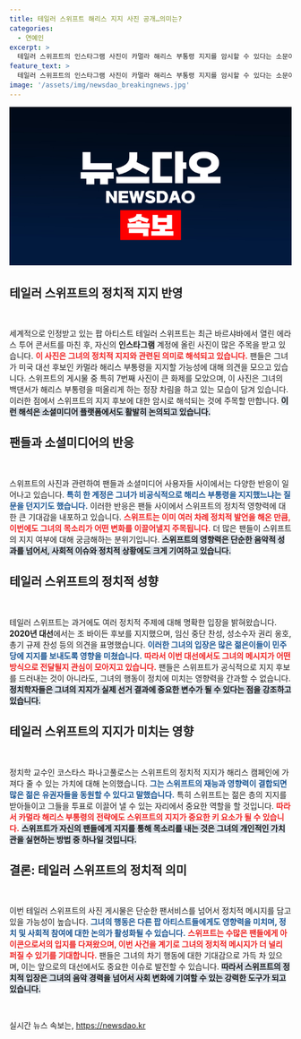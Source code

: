 ```yaml
---
title: 테일러 스위프트 해리스 지지 사진 공개…의미는?
categories:
  - 연예인
excerpt: >
  테일러 스위프트의 인스타그램 사진이 카멀라 해리스 부통령 지지를 암시할 수 있다는 소문이 돌고 있다. 해리스의 모습과 비슷한 백댄서가 등장한 사진에 팬들이 주목하며, 스위프트의 정치적 입장이 급부상하고 있다. 그녀의 지지가 어떤 영향을 미칠지 귀추가 주목된다!
feature_text: >
  테일러 스위프트의 인스타그램 사진이 카멀라 해리스 부통령 지지를 암시할 수 있다는 소문이 돌고 있다. 해리스의 모습과 비슷한 백댄서가 등장한 사진에 팬들이 주목하며, 스위프트의 정치적 입장이 급부상하고 있다. 그녀의 지지가 어떤 영향을 미칠지 귀추가 주목된다!
image: '/assets/img/newsdao_breakingnews.jpg'
---
```


<p><img src="/assets/img/newsdao_breakingnews.jpg" alt="ranknews 속보" /></p>

<h2 data-ke-size="size26">테일러 스위프트의 정치적 지지 반영</h2>

<p data-ke-size="size16">&nbsp;</p>

<p data-ke-size="size16">세계적으로 인정받고 있는 팝 아티스트 테일러 스위프트는 최근 바르샤바에서 열린 에라스 투어 콘서트를 마친 후, 자신의 <b>인스타그램</b> 계정에 올린 사진이 많은 주목을 받고 있습니다. <b><span style="color: #ee2323;">이 사진은 그녀의 정치적 지지와 관련된 의미로 해석되고 있습니다.</span></b> 팬들은 그녀가 미국 대선 후보인 카멀라 해리스 부통령을 지지할 가능성에 대해 의견을 모으고 있습니다. 스위프트의 게시물 중 특히 7번째 사진이 큰 화제를 모았으며, 이 사진은 그녀의 백댄서가 해리스 부통령을 떠올리게 하는 정장 차림을 하고 있는 모습이 담겨 있습니다. 이러한 점에서 스위프트의 지지 후보에 대한 암시로 해석되는 것에 주목할 만합니다. <b><span style="background-color: #21538527;">이런 해석은 소셜미디어 플랫폼에서도 활발히 논의되고 있습니다.</span></b></p>

<h2 data-ke-size="size26">팬들과 소셜미디어의 반응</h2>

<p data-ke-size="size16">&nbsp;</p>

<p data-ke-size="size16">스위프트의 사진과 관련하여 팬들과 소셜미디어 사용자들 사이에서는 다양한 반응이 일어나고 있습니다. <b><span style="color: #1a5490;">특히 한 계정은 그녀가 비공식적으로 해리스 부통령을 지지했느냐는 질문을 던지기도 했습니다.</span></b> 이러한 반응은 팬들 사이에서 스위프트의 정치적 영향력에 대한 큰 기대감을 내포하고 있습니다. <b><span style="color: #ee2323;">스위프트는 이미 여러 차례 정치적 발언을 해온 만큼, 이번에도 그녀의 목소리가 어떤 변화를 이끌어낼지 주목됩니다.</span></b> 더 많은 팬들이 스위프트의 지지 여부에 대해 궁금해하는 분위기입니다. <b><span style="background-color: #21538527;">스위프트의 영향력은 단순한 음악적 성과를 넘어서, 사회적 이슈와 정치적 상황에도 크게 기여하고 있습니다.</span></b></p>

<h2 data-ke-size="size26">테일러 스위프트의 정치적 성향</h2>

<p data-ke-size="size16">&nbsp;</p>

<p data-ke-size="size16">테일러 스위프트는 과거에도 여러 정치적 주제에 대해 명확한 입장을 밝혀왔습니다. <b>2020년 대선</b>에서는 조 바이든 후보를 지지했으며, 임신 중단 찬성, 성소수자 권리 옹호, 총기 규제 찬성 등의 의견을 표명했습니다. <b><span style="color: #1a5490;">이러한 그녀의 입장은 많은 젊은이들이 민주당에 지지를 보내도록 영향을 미쳤습니다.</span></b> <b><span style="color: #ee2323;">따라서 이번 대선에서도 그녀의 메시지가 어떤 방식으로 전달될지 관심이 모아지고 있습니다.</span></b> 팬들은 스위프트가 공식적으로 지지 후보를 드러내는 것이 아니라도, 그녀의 행동이 정치에 미치는 영향력을 간과할 수 없습니다. <b><span style="background-color: #21538527;">정치학자들은 그녀의 지지가 실제 선거 결과에 중요한 변수가 될 수 있다는 점을 강조하고 있습니다.</span></b></p>

<h2 data-ke-size="size26">테일러 스위프트의 지지가 미치는 영향</h2>

<p data-ke-size="size16">&nbsp;</p>

<p data-ke-size="size16">정치학 교수인 코스타스 파나고풀로스는 스위프트의 정치적 지지가 해리스 캠페인에 가져다 줄 수 있는 가치에 대해 논의했습니다. <b><span style="color: #1a5490;">그는 스위프트의 재능과 영향력이 결합되면 많은 젊은 유권자들을 동원할 수 있다고 말했습니다.</span></b> 특히 스위프트는 젊은 층의 지지를 받아들이고 그들을 투표로 이끌어 낼 수 있는 자리에서 중요한 역할을 할 것입니다. <b><span style="color: #ee2323;">따라서 카멀라 해리스 부통령의 전략에도 스위프트의 지지가 중요한 키 요소가 될 수 있습니다.</span></b> <b><span style="background-color: #21538527;">스위프트가 자신의 팬들에게 지지를 통해 목소리를 내는 것은 그녀의 개인적인 가치관을 실현하는 방법 중 하나일 것입니다.</span></b></p>

<h2 data-ke-size="size26">결론: 테일러 스위프트의 정치적 의미</h2>

<p data-ke-size="size16">&nbsp;</p>

<p data-ke-size="size16">이번 테일러 스위프트의 사진 게시물은 단순한 팬서비스를 넘어서 정치적 메시지를 담고 있을 가능성이 높습니다. <b><span style="color: #1a5490;">그녀의 행동은 다른 팝 아티스트들에게도 영향력을 미치며, 정치 및 사회적 참여에 대한 논의가 활성화될 수 있습니다.</span></b> <b><span style="color: #ee2323;">스위프트는 수많은 팬들에게 아이콘으로서의 입지를 다져왔으며, 이번 사건을 계기로 그녀의 정치적 메시지가 더 널리 퍼질 수 있기를 기대합니다.</span></b> 팬들은 그녀의 차기 행동에 대한 기대감으로 가득 차 있으며, 이는 앞으로의 대선에서도 중요한 이슈로 발전할 수 있습니다. <b><span style="background-color: #21538527;">따라서 스위프트의 정치적 입장은 그녀의 음악 경력을 넘어서 사회 변화에 기여할 수 있는 강력한 도구가 되고 있습니다.</span></b></p>

<p data-ke-size="size16">&nbsp;</p>
실시간 뉴스 속보는, <a href="https://newsdao.kr" rel="dofollow">https://newsdao.kr</a>


